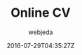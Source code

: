 ---
title: "Online CV"
github: https://github.com/sharu725/online-cv
demo: http://webjeda.com/online-cv/
author: webjeda
ssg:
  - Jekyll
cms:
  - No Cms
date: 2016-07-29T04:35:27Z
github_branch: master
description: "A minimal Jekyll Theme to host your resume (CV)"
---